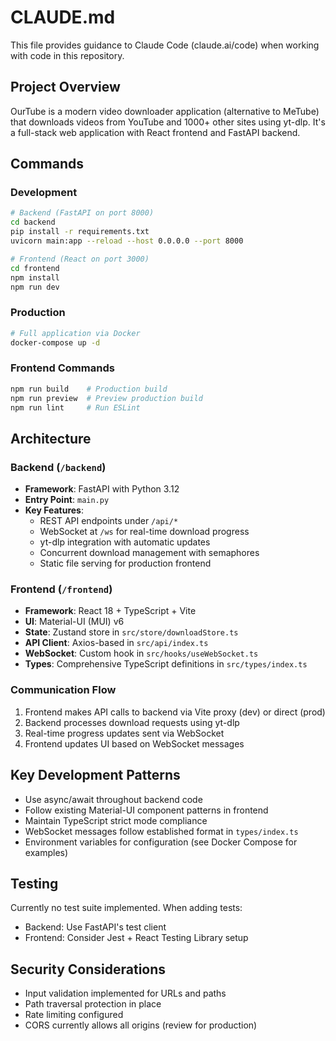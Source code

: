 # CLAUDE.md

This file provides guidance to Claude Code (claude.ai/code) when working with code in this repository.

## Project Overview

OurTube is a modern video downloader application (alternative to MeTube) that downloads videos from YouTube and 1000+ other sites using yt-dlp. It's a full-stack web application with React frontend and FastAPI backend.

## Commands

### Development
```bash
# Backend (FastAPI on port 8000)
cd backend
pip install -r requirements.txt
uvicorn main:app --reload --host 0.0.0.0 --port 8000

# Frontend (React on port 3000)
cd frontend
npm install
npm run dev
```

### Production
```bash
# Full application via Docker
docker-compose up -d
```

### Frontend Commands
```bash
npm run build    # Production build
npm run preview  # Preview production build
npm run lint     # Run ESLint
```

## Architecture

### Backend (`/backend`)
- **Framework**: FastAPI with Python 3.12
- **Entry Point**: `main.py`
- **Key Features**:
  - REST API endpoints under `/api/*`
  - WebSocket at `/ws` for real-time download progress
  - yt-dlp integration with automatic updates
  - Concurrent download management with semaphores
  - Static file serving for production frontend

### Frontend (`/frontend`)
- **Framework**: React 18 + TypeScript + Vite
- **UI**: Material-UI (MUI) v6
- **State**: Zustand store in `src/store/downloadStore.ts`
- **API Client**: Axios-based in `src/api/index.ts`
- **WebSocket**: Custom hook in `src/hooks/useWebSocket.ts`
- **Types**: Comprehensive TypeScript definitions in `src/types/index.ts`

### Communication Flow
1. Frontend makes API calls to backend via Vite proxy (dev) or direct (prod)
2. Backend processes download requests using yt-dlp
3. Real-time progress updates sent via WebSocket
4. Frontend updates UI based on WebSocket messages

## Key Development Patterns

- Use async/await throughout backend code
- Follow existing Material-UI component patterns in frontend
- Maintain TypeScript strict mode compliance
- WebSocket messages follow established format in `types/index.ts`
- Environment variables for configuration (see Docker Compose for examples)

## Testing

Currently no test suite implemented. When adding tests:
- Backend: Use FastAPI's test client
- Frontend: Consider Jest + React Testing Library setup

## Security Considerations

- Input validation implemented for URLs and paths
- Path traversal protection in place
- Rate limiting configured
- CORS currently allows all origins (review for production)